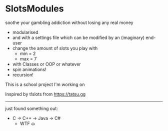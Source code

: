 # SlotsModules

soothe your gambling addiction without losing any real money

- modularised
- and with a settings file which can be modified by an (imaginary) end-user
- change the amount of slots you play with
    - min = 2
    - max = 7
- with Classes or OOP or whatever
- spin animations!
- recursion!

This is a school project I'm working on

Inspired by t!slots from https://tatsu.gg
- - -
just found something out:
- C -> C++ -> Java -> C#
  - WTF ﴾﴿

